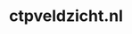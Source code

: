 ---
layout: post
title:  "ctpveldzicht.nl"
internal_url:  "/dutchgov/ctpveldzicht.nl.html"
subdomains_count: 8
all_subdomains_count: 10
urls_count: 8
ssl_rank: 97.5
http_rank: 48.75
url_link: /data/ctpveldzicht.nl/urls.txt
all_subdomains_link: /data/ctpveldzicht.nl/all_subdomains.txt
subdomains_link: /data/ctpveldzicht.nl/subdomains.txt
categories: dutchgov
---